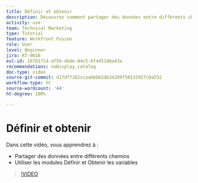 ```yaml
---
title: Définir et obtenir
description: Découvrez comment partager des données entre différents chemins et utiliser Définir et Obtenir les variables, le tout dans  [!DNL Adobe Workfront Fusion].
activity: use
team: Technical Marketing
type: Tutorial
feature: Workfront Fusion
role: User
level: Beginner
jira: KT-9016
exl-id: 18781714-af56-4bde-84c5-bf445186e43a
recommendations: noDisplay,catalog
doc-type: video
source-git-commit: d17df7162ccaab6b62db34209f50131927c0a532
workflow-type: ht
source-wordcount: '44'
ht-degree: 100%

---
```


# Définir et obtenir

Dans cette vidéo, vous apprendrez à :

* Partager des données entre différents chemins
* Utiliser les modules Définir et Obtenir les variables

>[!VIDEO](https://video.tv.adobe.com/v/3417267/?quality=12&learn=on&enablevpops&captions=fre_fr)
